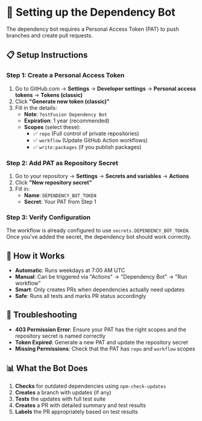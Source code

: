 # 🔧 Setting up the Dependency Bot

The dependency bot requires a Personal Access Token (PAT) to push branches and create pull requests.

## 📋 Setup Instructions

### Step 1: Create a Personal Access Token

1. Go to GitHub.com → **Settings** → **Developer settings** → **Personal access tokens** → **Tokens (classic)**
2. Click **"Generate new token (classic)"**
3. Fill in the details:
   - **Note**: `TestFusion Dependency Bot`
   - **Expiration**: 1 year (recommended)
   - **Scopes** (select these):
     - ✅ `repo` (Full control of private repositories)
     - ✅ `workflow` (Update GitHub Action workflows)
     - ✅ `write:packages` (if you publish packages)

### Step 2: Add PAT as Repository Secret

1. Go to your repository → **Settings** → **Secrets and variables** → **Actions**
2. Click **"New repository secret"**
3. Fill in:
   - **Name**: `DEPENDENCY_BOT_TOKEN`
   - **Secret**: Your PAT from Step 1

### Step 3: Verify Configuration

The workflow is already configured to use `secrets.DEPENDENCY_BOT_TOKEN`. Once you've added the secret, the dependency bot should work correctly.

## 🔄 How it Works

- **Automatic**: Runs weekdays at 7:00 AM UTC
- **Manual**: Can be triggered via "Actions" → "Dependency Bot" → "Run workflow"
- **Smart**: Only creates PRs when dependencies actually need updates
- **Safe**: Runs all tests and marks PR status accordingly

## 🚨 Troubleshooting

- **403 Permission Error**: Ensure your PAT has the right scopes and the repository secret is named correctly
- **Token Expired**: Generate a new PAT and update the repository secret
- **Missing Permissions**: Check that the PAT has `repo` and `workflow` scopes

## 📊 What the Bot Does

1. **Checks** for outdated dependencies using `npm-check-updates`
2. **Creates** a branch with updates (if any)
3. **Tests** the updates with full test suite
4. **Creates** a PR with detailed summary and test results
5. **Labels** the PR appropriately based on test results
